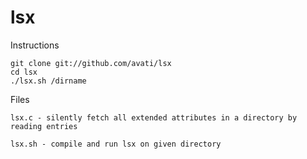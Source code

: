 lsx
===

Instructions

	git clone git://github.com/avati/lsx
	cd lsx
	./lsx.sh /dirname

Files

	lsx.c - silently fetch all extended attributes in a directory by reading entries

	lsx.sh - compile and run lsx on given directory
